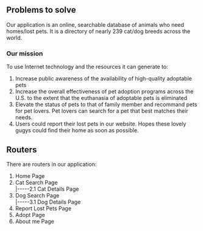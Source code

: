 ## Problems to solve
Our application is an online, searchable database of animals who need homes/lost pets. 
It is a directory of nearly 239 cat/dog breeds across the world.
### Our mission
To use Internet technology and the resources it can generate to:
1. Increase public awareness of the availability of high-quality adoptable pets
2. Increase the overall effectiveness of pet adoption programs across the U.S. to the extent that the euthanasia of adoptable pets is eliminated
3. Elevate the status of pets to that of family member and recommand pets for pet lovers. Pet lovers can search for a pet that best matches their needs. 
4. Users could report their lost pets in our website. Hopes these lovely gugys could find their home as soon as possible. 

## Routers
There are routers in our application:
1. Home Page
2. Cat Search Page  
  |-----2.1 Cat Details Page
3. Dog Search Page  
  |-----3.1 Dog Details Page
4. Report Lost Pets Page
5. Adopt Page
6. About me Page

